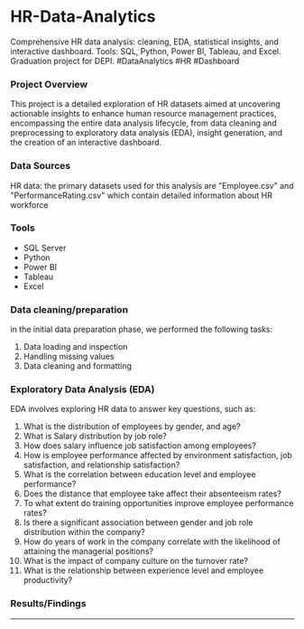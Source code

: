 # HR-Data-Analytics
Comprehensive HR data analysis: cleaning, EDA, statistical insights, and interactive dashboard. Tools: SQL, Python, Power BI, Tableau, and Excel. Graduation project for DEPI. #DataAnalytics #HR #Dashboard
### Project Overview
This project is a detailed exploration of HR datasets aimed at uncovering actionable insights to enhance human resource management practices, encompassing the entire data analysis lifecycle, from data cleaning and preprocessing to exploratory data analysis (EDA), insight generation, and the creation of an interactive dashboard.
### Data Sources
HR data: the primary datasets used for this analysis are "Employee.csv" and "PerformanceRating.csv" which contain detailed information about HR workforce 
### Tools
- SQL Server
- Python
- Power BI
- Tableau
- Excel
### Data cleaning/preparation 
in the initial data preparation phase, we performed the following tasks:
1. Data loading and inspection
2. Handling missing values
3. Data cleaning and formatting
### Exploratory Data Analysis (EDA)
EDA involves exploring HR data to answer key questions, such as:
1.	What is the distribution of employees by gender, and age?
2.	What is Salary distribution by job role?
3.	How does salary influence job satisfaction among employees?
4.	How is employee performance affected by environment satisfaction, job satisfaction, and relationship satisfaction?
5.	What is the correlation between education level and employee performance?
6.	Does the distance that employee take affect their absenteeism rates?
7.	To what extent do training opportunities improve employee performance rates?
8.	Is there a significant association between gender and job role distribution within the company?
9.	How do years of work in the company correlate with the likelihood of attaining the managerial positions?
10.	What is the impact of company culture on the turnover rate?
11.	What is the relationship between experience level and employee productivity?
### Results/Findings
------
### 
